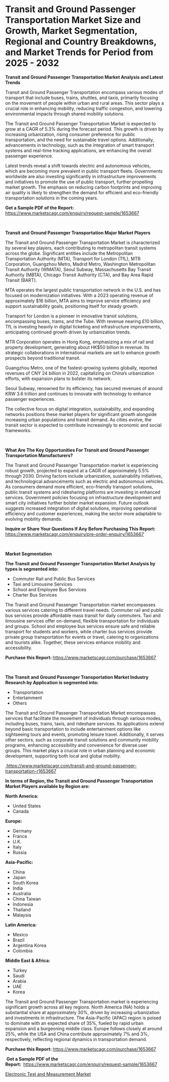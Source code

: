 <p><h1>Transit and Ground Passenger Transportation Market Size and Growth, Market Segmentation, Regional and Country Breakdowns, and Market Trends for Period from 2025 -  2032</h1></p><p><strong>Transit and Ground Passenger Transportation Market Analysis and Latest Trends</strong></p>
<p><p>Transit and Ground Passenger Transportation encompass various modes of transport that include buses, trains, shuttles, and taxis, primarily focusing on the movement of people within urban and rural areas. This sector plays a crucial role in enhancing mobility, reducing traffic congestion, and lowering environmental impacts through shared mobility solutions.</p><p>The Transit and Ground Passenger Transportation Market is expected to grow at a CAGR of 5.3% during the forecast period. This growth is driven by increasing urbanization, rising consumer preference for public transportation, and the need for sustainable travel options. Additionally, advancements in technology, such as the integration of smart transport systems and real-time tracking applications, are enhancing the overall passenger experience. </p><p>Latest trends reveal a shift towards electric and autonomous vehicles, which are becoming more prevalent in public transport fleets. Governments worldwide are also investing significantly in infrastructure improvements and initiatives to promote the use of public transport, further propelling market growth. The emphasis on reducing carbon footprints and improving air quality is likely to strengthen the demand for efficient and eco-friendly transportation solutions in the coming years.</p></p>
<p><strong>Get a Sample PDF of the Report:&nbsp;</strong> <a href="https://www.marketscagr.com/enquiry/request-sample/1653667?utm_campaign=2944&utm_medium=2&utm_source=Github&utm_content=ia&utm_term=05032025&utm_id=transit-and-ground-passenger-transportation">https://www.marketscagr.com/enquiry/request-sample/1653667</a></p>
<p>&nbsp;</p>
<p><strong>Transit and Ground Passenger Transportation Major Market Players</strong></p>
<p><p>The Transit and Ground Passenger Transportation Market is characterized by several key players, each contributing to metropolitan transit systems across the globe. Significant entities include the Metropolitan Transportation Authority (MTA), Transport for London (TfL), MTR Corporation, Guangzhou Metro, Madrid Metro, Washington Metropolitan Transit Authority (WMATA), Seoul Subway, Massachusetts Bay Transit Authority (MBTA), Chicago Transit Authority (CTA), and Bay Area Rapid Transit (BART).</p><p>MTA operates the largest public transportation network in the U.S. and has focused on modernization initiatives. With a 2023 operating revenue of approximately $16 billion, MTA aims to improve service efficiency and support sustainability goals, positioning itself for steady growth.</p><p>Transport for London is a pioneer in innovative transit solutions, encompassing buses, trams, and the Tube. With revenue nearing £10 billion, TfL is investing heavily in digital ticketing and infrastructure improvements, anticipating continued growth driven by urbanization trends.</p><p>MTR Corporation operates in Hong Kong, emphasizing a mix of rail and property development, generating about HK$50 billion in revenue. Its strategic collaborations in international markets are set to enhance growth prospects beyond traditional transit.</p><p>Guangzhou Metro, one of the fastest-growing systems globally, reported revenues of CNY 24 billion in 2022, capitalizing on China’s urbanization efforts, with expansion plans to bolster its network.</p><p>Seoul Subway, renowned for its efficiency, has secured revenues of around KRW 3.6 trillion and continues to innovate with technology to enhance passenger experiences.</p><p>The collective focus on digital integration, sustainability, and expanding networks positions these market players for significant growth alongside increasing urban populations and transit demand. As cities evolve, the transit sector is expected to contribute increasingly to economic and social frameworks.</p></p>
<p>&nbsp;</p>
<p><strong>What Are The Key Opportunities For Transit and Ground Passenger Transportation Manufacturers?</strong></p>
<p><p>The Transit and Ground Passenger Transportation market is experiencing robust growth, projected to expand at a CAGR of approximately 5.5% through 2030. Driving factors include urbanization, sustainability initiatives, and technological advancements such as electric and autonomous vehicles. As consumers demand more efficient, eco-friendly transport solutions, public transit systems and ridesharing platforms are investing in enhanced services. Government policies focusing on infrastructure development and smart city initiatives further bolster market expansion. Future outlook suggests increased integration of digital solutions, improving operational efficiency and customer experiences, making the sector more adaptable to evolving mobility demands.</p></p>
<p><strong>Inquire or Share Your Questions If Any Before Purchasing This Report:</strong> <a href="https://www.marketscagr.com/enquiry/pre-order-enquiry/1653667?utm_campaign=2944&utm_medium=2&utm_source=Github&utm_content=ia&utm_term=05032025&utm_id=transit-and-ground-passenger-transportation">https://www.marketscagr.com/enquiry/pre-order-enquiry/1653667</a></p>
<p>&nbsp;</p>
<p><strong>Market Segmentation</strong></p>
<p><strong>The Transit and Ground Passenger Transportation Market Analysis by types is segmented into:</strong></p>
<p><ul><li>Commuter Rail and Public Bus Services</li><li>Taxi and Limousine Services</li><li>School and Employee Bus Services</li><li>Charter Bus Services</li></ul></p>
<p><p>The Transit and Ground Passenger Transportation market encompasses various services catering to different travel needs. Commuter rail and public bus services provide affordable mass transit for daily commuters. Taxi and limousine services offer on-demand, flexible transportation for individuals and groups. School and employee bus services ensure safe and reliable transport for students and workers, while charter bus services provide private group transportation for events or travel, catering to organizations and tourists alike. Together, these services enhance mobility and accessibility.</p></p>
<p><strong>Purchase this Report:&nbsp;</strong><a href="https://www.marketscagr.com/purchase/1653667?utm_campaign=2944&utm_medium=2&utm_source=Github&utm_content=ia&utm_term=05032025&utm_id=transit-and-ground-passenger-transportation">https://www.marketscagr.com/purchase/1653667</a></p>
<p>&nbsp;</p>
<p><strong>The Transit and Ground Passenger Transportation Market Industry Research by Application is segmented into:</strong></p>
<p><ul><li>Transportation</li><li>Entertainment</li><li>Others</li></ul></p>
<p><p>The Transit and Ground Passenger Transportation Market encompasses services that facilitate the movement of individuals through various modes, including buses, trains, taxis, and rideshare services. Its applications extend beyond basic transportation to include entertainment options like sightseeing tours and events, promoting leisure travel. Additionally, it serves other sectors, such as corporate transit solutions and community mobility programs, enhancing accessibility and convenience for diverse user groups. This market plays a crucial role in urban planning and economic development, supporting both local and global mobility.</p></p>
<p><a href="https://www.marketscagr.com/transit-and-ground-passenger-transportation-r1653667?utm_campaign=2944&utm_medium=2&utm_source=Github&utm_content=ia&utm_term=05032025&utm_id=transit-and-ground-passenger-transportation">&nbsp;https://www.marketscagr.com/transit-and-ground-passenger-transportation-r1653667</a></p>
<p><strong>In terms of Region, the Transit and Ground Passenger Transportation Market Players available by Region are:</strong></p>
<p>
    <p> <strong> North America: </strong>
        <ul>
            <li>United States</li>
            <li>Canada</li>
        </ul>
        </p> 
    <p> <strong> Europe: </strong>
        <ul>
            <li>Germany</li>
            <li>France</li>
            <li>U.K.</li>
            <li>Italy</li>
            <li>Russia</li>
        </ul>
        </p> 
    <p> <strong> Asia-Pacific: </strong>
        <ul>
            <li>China</li>
            <li>Japan</li>
            <li>South Korea</li>
            <li>India</li>
            <li>Australia</li>
            <li>China Taiwan</li>
            <li>Indonesia</li>
            <li>Thailand</li>
            <li>Malaysia</li>
        </ul>
        </p> 
    <p> <strong> Latin America: </strong>
        <ul>
            <li>Mexico</li>
            <li>Brazil</li>
            <li>Argentina Korea</li>
            <li>Colombia</li>
        </ul>
        </p> 
    <p> <strong> Middle East & Africa: </strong>
        <ul>
            <li>Turkey</li>
            <li>Saudi</li>
            <li>Arabia</li>
            <li>UAE</li>
            <li>Korea</li>
        </ul>
    </p>
    </p>
<p><p>The Transit and Ground Passenger Transportation market is experiencing significant growth across all key regions. North America (NA) holds a substantial share at approximately 30%, driven by increasing urbanization and investments in infrastructure. The Asia-Pacific (APAC) region is poised to dominate with an expected share of 35%, fueled by rapid urban expansion and a burgeoning middle class. Europe follows closely at around 25%, while the USA and China contribute approximately 7% and 3%, respectively, reflecting regional dynamics in transportation demand.</p></p>
<p><strong>Purchase this Report: </strong><a href="https://www.marketscagr.com/purchase/1653667?utm_campaign=2944&utm_medium=2&utm_source=Github&utm_content=ia&utm_term=05032025&utm_id=transit-and-ground-passenger-transportation">https://www.marketscagr.com/purchase/1653667</a></p>
<p>&nbsp;<strong>Get a Sample PDF of the Report:&nbsp;&nbsp;</strong><a href="https://www.marketscagr.com/enquiry/request-sample/1653667?utm_campaign=2944&utm_medium=2&utm_source=Github&utm_content=ia&utm_term=05032025&utm_id=transit-and-ground-passenger-transportation">https://www.marketscagr.com/enquiry/request-sample/1653667</a></p>
<p><strong></strong></p>
<p><p><a href="https://github.com/ngozudapshi/Market-Research-Report-List-1/blob/main/electronic-test-and-measurement-market.md?utm_campaign=2944&utm_medium=2&utm_source=Github&utm_content=ia&utm_term=05032025&utm_id=transit-and-ground-passenger-transportation">Electronic Test and Measurement Market</a></p></p>